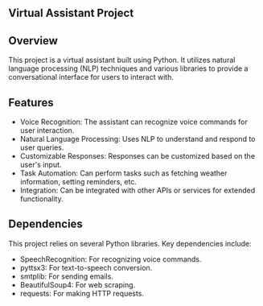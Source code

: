 ## Virtual Assistant Project
## Overview
This project is a virtual assistant built using Python. It utilizes natural language processing (NLP) techniques and various libraries to provide a conversational interface for users to interact with.

## Features
- Voice Recognition: The assistant can recognize voice commands for user interaction.
- Natural Language Processing: Uses NLP to understand and respond to user queries.
- Customizable Responses: Responses can be customized based on the user's input.
- Task Automation: Can perform tasks such as fetching weather information, setting reminders, etc.
- Integration: Can be integrated with other APIs or services for extended functionality.

## Dependencies
This project relies on several Python libraries. Key dependencies include:
- SpeechRecognition: For recognizing voice commands.
- pyttsx3: For text-to-speech conversion.
- smtplib: For sending emails.
- BeautifulSoup4: For web scraping.
- requests: For making HTTP requests.

